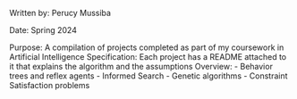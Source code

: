 Written by: Perucy Mussiba

Date: Spring 2024

Purpose: A compilation of projects completed as part of my coursework in Artificial Intelligence
Specification: Each project has a README attached to it that explains the algorithm and the assumptions
Overview: 
    - Behavior trees and reflex agents
    - Informed Search
    - Genetic algorithms
    - Constraint Satisfaction problems
    
